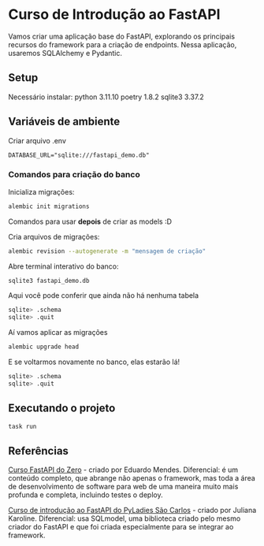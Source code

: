 # Curso de Introdução ao FastAPI

Vamos criar uma aplicação base do FastAPI, explorando os principais recursos do framework para a criação de endpoints.
Nessa aplicação, usaremos SQLAlchemy e Pydantic.

## Setup

Necessário instalar:
python 3.11.10
poetry 1.8.2
sqlite3 3.37.2

## Variáveis de ambiente
Criar arquivo .env
```
DATABASE_URL="sqlite:///fastapi_demo.db"
```

### Comandos para criação do banco
Inicializa migrações:

```bash
alembic init migrations
```

Comandos para usar **depois** de criar as models :D

Cria arquivos de migrações:
```bash
alembic revision --autogenerate -m "mensagem de criação"
```

Abre terminal interativo do banco:
```bash
sqlite3 fastapi_demo.db
```
Aqui você pode conferir que ainda não há nenhuma tabela

```bash
sqlite> .schema
sqlite> .quit
```
Aí vamos aplicar as migrações
```bash
alembic upgrade head
```
E se voltarmos novamente no banco, elas estarão lá!
```bash
sqlite> .schema
sqlite> .quit
```

## Executando o projeto

```bash
task run
```

## Referências

[Curso FastAPI do Zero](https://fastapidozero.dunossauro.com/) - criado por Eduardo Mendes. Diferencial: é um conteúdo completo, que abrange não apenas o framework, mas toda a área de desenvolvimento de software para web de uma maneira muito mais profunda e completa, incluindo testes o deploy.

[Curso de introdução ao FastAPI do PyLadies São Carlos](https://github.com/PyLadiesSanca/curso-fastapi) - criado por Juliana Karoline. Diferencial: usa SQLmodel, uma biblioteca criado pelo mesmo criador do FastAPI e que foi criada especialmente para se integrar ao framework.


